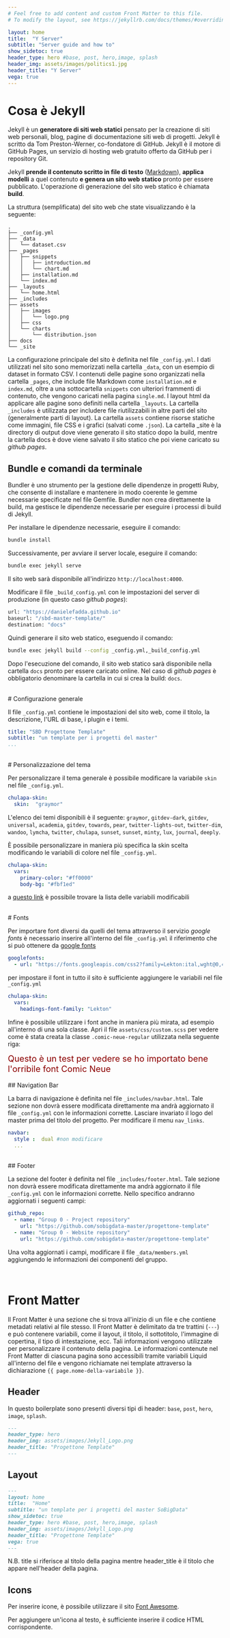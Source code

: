 ```yaml
---
# Feel free to add content and custom Front Matter to this file.
# To modify the layout, see https://jekyllrb.com/docs/themes/#overriding-theme-defaults

layout: home
title:  "Y Server"
subtitle: "Server guide and how to"
show_sidetoc: true
header_type: hero #base, post, hero,image, splash
header_img: assets/images/politics1.jpg
header_title: "Y Server"
vega: true
---
```



# Cosa è Jekyll

Jekyll è un **generatore di siti web statici** pensato per la creazione di siti web personali, blog, pagine di documentazione siti web di progetti. Jekyll è scritto da Tom Preston-Werner, co-fondatore di GitHub. Jekyll è il motore di GitHub Pages, un servizio di hosting web gratuito offerto da GitHub per i repository Git.

Jekyll **prende il contenuto scritto in file di testo** ([Markdown]({{site.baseurl}}/markdown/)), **applica modelli** a quel contenuto **e genera un sito web statico** pronto per essere pubblicato. L'operazione di generazione del sito web statico è chiamata **build**. 

La struttura (semplificata) del sito web che state visualizzando è la seguente:

```plaintext
.
├── _config.yml
├── _data
│   └── dataset.csv
├── _pages
│   ├── snippets
│   │   ├── introduction.md
│   │   └── chart.md
│   ├── installation.md
│   └── index.md
├── _layouts
│   └── home.html
├── _includes
├── assets
│   ├── images
│   │   └── logo.png
│   ├── css
│   └── charts
│       └── distribution.json
├── docs
└── _site

``` 

La configurazione principale del sito è definita nel file `_config.yml`. I dati utilizzati nel sito sono memorizzati nella cartella `_data`, con un esempio di dataset in formato CSV. I contenuti delle pagine sono organizzati nella cartella `_pages`, che include file Markdown come `installation.md` e `index.md`, oltre a una sottocartella `snippets` con ulteriori frammenti di contenuto, che vengono caricati nella pagina `single.md`. I layout html da applicare alle pagine sono definiti nella cartella `_layouts`. La cartella `_includes` è utilizzata per includere file riutilizzabili in altre parti del sito (generalmente parti di layout). La cartella `assets` contiene risorse statiche come immagini, file CSS e i grafici (salvati come `.json`). La cartella _site è la directory di output dove viene generato il sito statico dopo la build, mentre la cartella docs è dove viene salvato il sito statico che poi viene caricato su _github pages_.

## Bundle e comandi da terminale

Bundler è uno strumento per la gestione delle dipendenze in progetti Ruby, che consente di installare e mantenere in modo coerente le gemme necessarie specificate nel file Gemfile. Bundler non crea direttamente la build, ma gestisce le dipendenze necessarie per eseguire i processi di build di Jekyll.

Per installare le dipendenze necessarie, eseguire il comando:

```bash
bundle install
```
Successivamente, per avviare il server locale, eseguire il comando:

```bash
bundle exec jekyll serve
```

Il sito web sarà disponibile all'indirizzo `http://localhost:4000`.

Modificare il file `_build_config.yml` con le impostazioni del server di produzione (in questo caso _github pages_):

```bash
url: "https://danielefadda.github.io"
baseurl: "/sbd-master-template/" 
destination: "docs"
```

Quindi generare il sito web statico, eseguendo il comando:

```bash
bundle exec jekyll build --config _config.yml,_build_config.yml
```

Dopo l'esecuzione del comando, il sito web statico sarà disponibile nella cartella `docs` pronto per essere caricato online. Nel caso di _github pages_ è obbligatorio denominare la cartella in cui si crea la build: `docs`.

<br>
# Configurazione generale

Il file `_config.yml` contiene le impostazioni del sito web, come il titolo, la descrizione, l'URL di base, i plugin e i temi. 


```yaml
title: "SBD Progettone Template"
subtitle: "un template per i progetti del master"
...
```

<br>
# Personalizzazione del tema

Per personalizzare il tema generale è possibile modificare la variabile `skin` nel file `_config.yml`. 
```yaml
chulapa-skin:
  skin:  "graymor"
```
L'elenco dei temi disponibili è il seguente:
`graymor`, `gitdev-dark`, `gitdev`, `universal`, `academia`, `gitdev`, `towards`, `pear`, `twitter-lights-out`, `twitter-dim`, `wandoo`, `lymcha`, `twitter`, `chulapa`, `sunset`, `sunset`, `minty`, `lux`, `journal`, `deeply`.

È possibile personalizzare in maniera più specifica la skin scelta modificando le variabili di colore nel file `_config.yml`.

```yaml
chulapa-skin:
  vars:
    primary-color: "#ff0000"
    body-bg: "#fbf1ed"
```

a [questo link](https://dieghernan.github.io/chulapa/docs/variable-dictionary) è possibile trovare la lista delle variabili modificabili 

<br>
# Fonts

Per importare font diversi da quelli del tema attraverso il servizio _google fonts_ è necessario inserire all'interno del file `_config.yml` il riferimento che si può ottenere 
da [google fonts](https://fonts.google.com/?classification=Monospace)
```yaml
googlefonts:
  - url: "https://fonts.googleapis.com/css2?family=Lekton:ital,wght@0,400;0,700;1,400&display=swap"
```
per impostare il font in tutto il sito è sufficiente aggiungere le variabili nel file `_config.yml`
```yaml
chulapa-skin:
  vars:
    headings-font-family: "Lekton"
```
Infine è possibile utilizzare i font anche in maniera più mirata, ad esempio all'interno di una sola classe. 
Apri il file `assets/css/custom.scss` per vedere come è stata creata la classe `.comic-neue-regular` utilizzata nella seguente riga:

<div class="comic-neue-regular" style="font-size: 20px; color:darkred">Questo è un test per vedere se ho importato bene l'orribile font <span class="comic-neue-bold">Comic Neue</span></div>

<br>
## Navigation Bar

La barra di navigazione è definita nel file `_includes/navbar.html`. 
Tale sezione non dovrà essere modificata direttamente ma andrà aggiornato il file `_config.yml` con le informazioni corrette. 
Lasciare invariato il logo del master prima del titolo del progetto.
Per modificare il menu `nav_links`.

```yaml
navbar:
  style :  dual #non modificare
  ...
```

<br>
## Footer

La sezione del footer è definita nel file `_includes/footer.html`. Tale sezione non dovrà essere modificata direttamente ma andrà aggiornato il file `_config.yml` con le informazioni corrette.
Nello specifico andranno aggiornati i seguenti campi:
```yaml
github_repo:
  - name: "Group 0 - Project repository"
    url: "https://github.com/sobigdata-master/progettone-template"
  - name: "Group 0 - Website repository"
    url: "https://github.com/sobigdata-master/progettone-template"
```
Una volta aggiornati i campi, modificare il file `_data/members.yml` aggiungendo le informazioni dei componenti del gruppo.

<br>

# Front Matter

Il Front Matter è una sezione che si trova all'inizio di un file e che contiene metadati relativi al file stesso. Il Front Matter è delimitato da tre trattini (`---`) e può contenere variabili, come il layout, il titolo, il sottotitolo, l'immagine di copertina, il tipo di intestazione, ecc. 
Tali informazioni vengono utilizzate per personalizzare il contenuto della pagina. Le informazioni contenute nel Front Matter di ciascuna pagina sono accessibili tramite variabili Liquid all'interno del file e vengono richiamate nei template attraverso la dichiarazione `{{ page.nome-della-variabile }}`.

## Header

In questo boilerplate sono presenti diversi tipi di header: `base`, `post`, `hero`, `image`, `splash`.

```markdown
---
header_type: hero
header_img: assets/images/Jekyll_Logo.png
header_title: "Progettone Template"
---
```

## Layout

```markdown
---
layout: home
title:  "Home"
subtitle: "un template per i progetti del master SoBigData"
show_sidetoc: true
header_type: hero #base, post, hero,image, splash
header_img: assets/images/Jekyll_Logo.png
header_title: "Progettone Template"
vega: true
---
```

N.B. title si riferisce al titolo della pagina mentre header_title è il titolo che appare nell'header della pagina.



## Icons

Per inserire icone, è possibile utilizzare il sito [Font Awesome](https://fontawesome.com/search).

<i class="fa-solid fa-pen-nib"></i> Per aggiungere un'icona al testo, è sufficiente inserire il codice HTML corrispondente.

